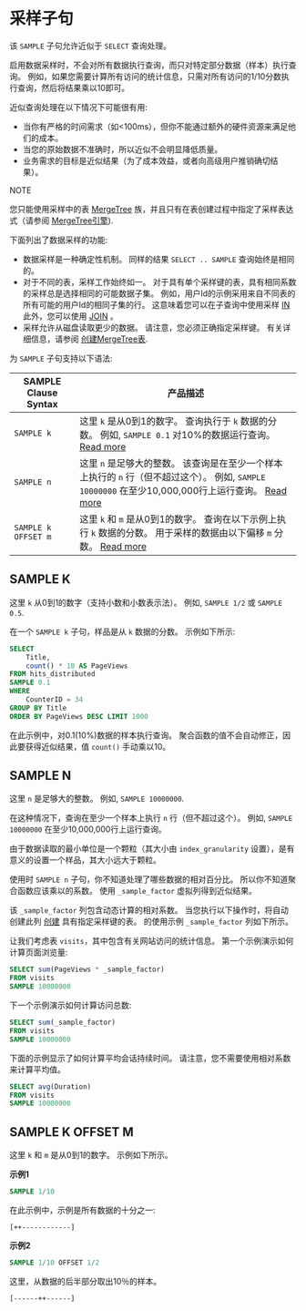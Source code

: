 # 采样子句

该 `SAMPLE` 子句允许近似于 `SELECT` 查询处理。

启用数据采样时，不会对所有数据执行查询，而只对特定部分数据（样本）执行查询。 例如，如果您需要计算所有访问的统计信息，只需对所有访问的1/10分数执行查询，然后将结果乘以10即可。

近似查询处理在以下情况下可能很有用:

- 当你有严格的时间需求（如\<100ms），但你不能通过额外的硬件资源来满足他们的成本。
- 当您的原始数据不准确时，所以近似不会明显降低质量。
- 业务需求的目标是近似结果（为了成本效益，或者向高级用户推销确切结果）。



NOTE

您只能使用采样中的表 [MergeTree](https://clickhouse.com/docs/zh/engines/table-engines/mergetree-family/mergetree) 族，并且只有在表创建过程中指定了采样表达式（请参阅 [MergeTree引擎](https://clickhouse.com/docs/zh/engines/table-engines/mergetree-family/mergetree#table_engine-mergetree-creating-a-table)).

下面列出了数据采样的功能:

- 数据采样是一种确定性机制。 同样的结果 `SELECT .. SAMPLE` 查询始终是相同的。
- 对于不同的表，采样工作始终如一。 对于具有单个采样键的表，具有相同系数的采样总是选择相同的可能数据子集。 例如，用户Id的示例采用来自不同表的所有可能的用户Id的相同子集的行。 这意味着您可以在子查询中使用采样 [IN](https://clickhouse.com/docs/zh/sql-reference/operators/in) 此外，您可以使用 [JOIN](https://clickhouse.com/docs/zh/sql-reference/statements/select/join) 。
- 采样允许从磁盘读取更少的数据。 请注意，您必须正确指定采样键。 有关详细信息，请参阅 [创建MergeTree表](https://clickhouse.com/docs/zh/engines/table-engines/mergetree-family/mergetree#table_engine-mergetree-creating-a-table).

为 `SAMPLE` 子句支持以下语法:

| SAMPLE Clause Syntax | 产品描述                                                     |
| -------------------- | ------------------------------------------------------------ |
| `SAMPLE k`           | 这里 `k` 是从0到1的数字。 查询执行于 `k` 数据的分数。 例如, `SAMPLE 0.1` 对10%的数据运行查询。 [Read more](https://clickhouse.com/docs/zh/sql-reference/statements/select/sample#select-sample-k) |
| `SAMPLE n`           | 这里 `n` 是足够大的整数。 该查询是在至少一个样本上执行的 `n` 行（但不超过这个）。 例如, `SAMPLE 10000000` 在至少10,000,000行上运行查询。 [Read more](https://clickhouse.com/docs/zh/sql-reference/statements/select/sample#select-sample-n) |
| `SAMPLE k OFFSET m`  | 这里 `k` 和 `m` 是从0到1的数字。 查询在以下示例上执行 `k` 数据的分数。 用于采样的数据由以下偏移 `m` 分数。 [Read more](https://clickhouse.com/docs/zh/sql-reference/statements/select/sample#select-sample-offset) |

## SAMPLE K[](https://clickhouse.com/docs/zh/sql-reference/statements/select/sample#select-sample-k)

这里 `k` 从0到1的数字（支持小数和小数表示法）。 例如, `SAMPLE 1/2` 或 `SAMPLE 0.5`.

在一个 `SAMPLE k` 子句，样品是从 `k` 数据的分数。 示例如下所示:

```sql
SELECT
    Title,
    count() * 10 AS PageViews
FROM hits_distributed
SAMPLE 0.1
WHERE
    CounterID = 34
GROUP BY Title
ORDER BY PageViews DESC LIMIT 1000
```



在此示例中，对0.1(10%)数据的样本执行查询。 聚合函数的值不会自动修正，因此要获得近似结果，值 `count()` 手动乘以10。

## SAMPLE N[](https://clickhouse.com/docs/zh/sql-reference/statements/select/sample#select-sample-n)

这里 `n` 是足够大的整数。 例如, `SAMPLE 10000000`.

在这种情况下，查询在至少一个样本上执行 `n` 行（但不超过这个）。 例如, `SAMPLE 10000000` 在至少10,000,000行上运行查询。

由于数据读取的最小单位是一个颗粒（其大小由 `index_granularity` 设置），是有意义的设置一个样品，其大小远大于颗粒。

使用时 `SAMPLE n` 子句，你不知道处理了哪些数据的相对百分比。 所以你不知道聚合函数应该乘以的系数。 使用 `_sample_factor` 虚拟列得到近似结果。

该 `_sample_factor` 列包含动态计算的相对系数。 当您执行以下操作时，将自动创建此列 [创建](https://clickhouse.com/docs/zh/engines/table-engines/mergetree-family/mergetree#table_engine-mergetree-creating-a-table) 具有指定采样键的表。 的使用示例 `_sample_factor` 列如下所示。

让我们考虑表 `visits`，其中包含有关网站访问的统计信息。 第一个示例演示如何计算页面浏览量:

```sql
SELECT sum(PageViews * _sample_factor)
FROM visits
SAMPLE 10000000
```



下一个示例演示如何计算访问总数:

```sql
SELECT sum(_sample_factor)
FROM visits
SAMPLE 10000000
```



下面的示例显示了如何计算平均会话持续时间。 请注意，您不需要使用相对系数来计算平均值。

```sql
SELECT avg(Duration)
FROM visits
SAMPLE 10000000
```



## SAMPLE K OFFSET M[](https://clickhouse.com/docs/zh/sql-reference/statements/select/sample#select-sample-offset)

这里 `k` 和 `m` 是从0到1的数字。 示例如下所示。

**示例1**

```sql
SAMPLE 1/10
```



在此示例中，示例是所有数据的十分之一:

```
[++------------]
```

**示例2**

```sql
SAMPLE 1/10 OFFSET 1/2
```



这里，从数据的后半部分取出10％的样本。

```
[------++------]
```